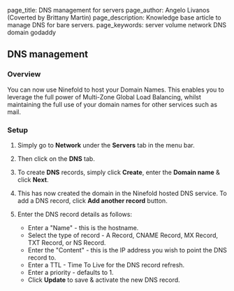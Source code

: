 page_title:       DNS management for servers
page_author:      Angelo Livanos (Coverted by Brittany Martin)
page_description: Knowledge base article to manage DNS for bare servers. page_keywords:    server volume network DNS domain godaddy 

## DNS management 

### Overview

You can now use Ninefold to host your Domain Names. This enables you to leverage the full power of Multi-Zone Global Load Balancing, whilst maintaining the full use of your domain names for other services such as mail.

### Setup

1. Simply go to __Network__ under the __Servers__ tab in the menu bar.

2. Then click on the __DNS__ tab.

3. To create __DNS__ records, simply click __Create__, enter the __Domain name__ & click __Next__.

4. This has now created the domain in the Ninefold hosted DNS service. To add a DNS record, click __Add another record__ button.

5. Enter the DNS record details as follows:

	* Enter a "Name" - this is the hostname.
	* Select the type of record - A Record, CNAME Record, MX Record, TXT Record, or NS Record.
	* Enter the "Content" - this is the IP address you wish to point the DNS record to.
	* Enter a TTL - Time To Live for the DNS record refresh.
	* Enter a priority - defaults to 1.
	* Click __Update__ to save & activate the new DNS record.
